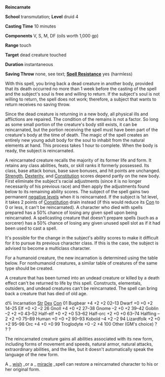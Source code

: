  **Reincarnate**

**School** transmutation; **Level** druid 4

**Casting Time** 10 minutes

**Components** V, S, M, DF (oils worth 1,000 gp)

**Range** touch

**Target** dead creature touched

**Duration** instantaneous

**Saving Throw** none, see text; **[Spell Resistance](../glossary.html#_spell-resistance)** yes (harmless)

With this spell, you bring back a dead creature in another body, provided that its death occurred no more than 1 week before the casting of the spell and the subject's soul is free and willing to return. If the subject's soul is not willing to return, the spell does not work; therefore, a subject that wants to return receives no saving throw.

Since the dead creature is returning in a new body, all physical ills and afflictions are repaired. The condition of the remains is not a factor. So long as some small portion of the creature's body still exists, it can be reincarnated, but the portion receiving the spell must have been part of the creature's body at the time of death. The magic of the spell creates an entirely new young adult body for the soul to inhabit from the natural elements at hand. This process takes 1 hour to complete. When the body is ready, the subject is reincarnated.

A reincarnated creature recalls the majority of its former life and form. It retains any class abilities, feats, or skill ranks it formerly possessed. Its class, base attack bonus, base save bonuses, and hit points are unchanged. [Strength](../gettingStarted.html#_strength), [Dexterity](../gettingStarted.html#_dexterity), and [Constitution](../gettingStarted.html#_constitution) scores depend partly on the new body. First eliminate the subject's racial adjustments (since it is no longer necessarily of his previous race) and then apply the adjustments found below to its remaining ability scores. The subject of the spell gains two permanent [negative levels](../glossary.html#_energy-drain-and-negative-levels) when it is reincarnated. If the subject is 1st level, it takes 2 points of [Constitution](../gettingStarted.html#_constitution) drain instead (if this would reduce its [Con](../gettingStarted.html#_constitution) to 0 or less, it can't be reincarnated). A character who died with spells prepared has a 50% chance of losing any given spell upon being reincarnated. A spellcasting creature that doesn't prepare spells (such as a sorcerer) has a 50% chance of losing any given unused spell slot as if it had been used to cast a spell.

It's possible for the change in the subject's ability scores to make it difficult for it to pursue its previous character class. If this is the case, the subject is advised to become a multiclass character.

For a humanoid creature, the new incarnation is determined using the table below. For nonhumanoid creatures, a similar table of creatures of the same type should be created.

A creature that has been turned into an undead creature or killed by a death effect can't be returned to life by this spell. Constructs, elementals, outsiders, and undead creatures can't be reincarnated. The spell can bring back a creature that has died of old age.

<thead><tr>
<th>d%</th>
<th>Incarnation</th>
<th><a href="../gettingStarted.html#_strength">Str</a></th>
<th><a href="../gettingStarted.html#_dexterity">Dex</a></th>
<th><a href="../gettingStarted.html#_constitution">Con</a></th>
</tr></thead><tbody>
<tr class="even">
<td>01</td>
<td>Bugbear</td>
<td>+4</td>
<td>+2</td>
<td>+2</td>
</tr>
<tr class="odd">
<td>02–13</td>
<td>Dwarf</td>
<td>+0</td>
<td>+0</td>
<td>+2</td>
</tr>
<tr class="even">
<td>14–25</td>
<td>Elf</td>
<td>+0</td>
<td>+2</td>
<td>–2</td>
</tr>
<tr class="odd">
<td>26</td>
<td>Gnoll</td>
<td>+4</td>
<td>+0</td>
<td>+2</td>
</tr>
<tr class="even">
<td>27–38</td>
<td>Gnome</td>
<td>–2</td>
<td>+0</td>
<td>+2</td>
</tr>
<tr class="odd">
<td>39–42</td>
<td>Goblin</td>
<td>–2</td>
<td>+2</td>
<td>+0</td>
</tr>
<tr class="even">
<td>43–52</td>
<td>Half-elf</td>
<td>+0</td>
<td>+2</td>
<td>+0</td>
</tr>
<tr class="odd">
<td>53–62</td>
<td>Half-orc</td>
<td>+2</td>
<td>+0</td>
<td>+0</td>
</tr>
<tr class="even">
<td>63–74</td>
<td>Halfling</td>
<td>–2</td>
<td>+2</td>
<td>+0</td>
</tr>
<tr class="odd">
<td>75–89</td>
<td>Human</td>
<td>+0</td>
<td>+0</td>
<td>+2</td>
</tr>
<tr class="even">
<td>90–93</td>
<td>Kobold</td>
<td>–4</td>
<td>+2</td>
<td>–2</td>
</tr>
<tr class="odd">
<td>94</td>
<td>Lizardfolk</td>
<td>+2</td>
<td>+0</td>
<td>+2</td>
</tr>
<tr class="even">
<td>95–98</td>
<td>Orc</td>
<td>+4</td>
<td>+0</td>
<td>+0</td>
</tr>
<tr class="odd">
<td>99</td>
<td>Troglodyte</td>
<td>+0</td>
<td>–2</td>
<td>+4</td>
</tr>
<tr class="even">
<td>100</td>
<td>Other (GM's choice)</td>
<td>?</td>
<td>?</td>
<td>?</td>
</tr>
</tbody>

The reincarnated creature gains all abilities associated with its new form, including forms of movement and speeds, natural armor, natural attacks, extraordinary abilities, and the like, but it doesn't automatically speak the language of the new form.

A _ [wish](wish.html#_wish) _or a _ [miracle](miracle.html#_miracle) _spell can restore a reincarnated character to his or her original form.

